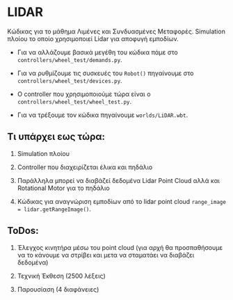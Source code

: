 # LIDAR

Κώδικας για το μάθημα Λιμένες και Συνδυασμένες Μεταφορές. Simulation πλοίου το οποίο χρησιμοποιεί Lidar για αποφυγή εμποδίων.

 * Για να αλλάζουμε βασικά μεγέθη του κώδικα πάμε στο ```controllers/wheel_test/demands.py```.

 * Για να ρυθμίζουμε τις συσκευές του ```Robot()``` πηγαίνουμε στο ```controllers/wheel_test/devices.py```.

 * Ο controller που χρησιμοποιούμε τώρα είναι ο ```controllers/wheel_test/wheel_test.py```.

 * Για να τρέξουμε τον κώδικα πηγαίνουμε ```worlds/LiDAR.wbt```.


## Τι υπάρχει εως τώρα:

 1. Simulation πλοίου

 2. Controller που διαχειρίζεται έλικα και πηδάλιο

 3. Παράλληλα μπορεί να διαβάζεί δεδομένα Lidar Point Cloud αλλά και Rotational Motor για το πηδάλιο

 4. Κώδικας για αναγνώριση εμποδίων από το lidar point cloud ```range_image = lidar.getRangeImage()```.


## ToDos: 

 1. Έλεγχος κινητήρα μέσω του point cloud (για αρχή θα προσπαθήσουμε να το κάνουμε να στρίβει και μετα να σταματάει να διαβάζει δεδομένα)

 2. Τεχνική Έκθεση (2500 λέξεις)

 3. Παρουσίαση (4 διαφάνειες)
